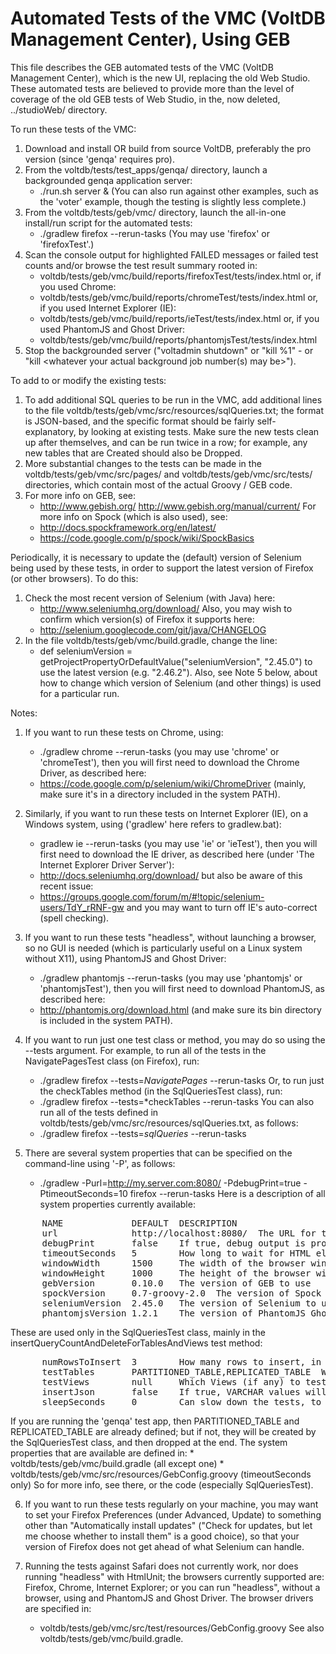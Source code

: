 Automated Tests of the VMC (VoltDB Management Center), Using GEB
================================================================

This file describes the GEB automated tests of the VMC (VoltDB Management
Center), which is the new UI, replacing the old Web Studio. These automated
tests are believed to provide more than the level of coverage of the old
GEB tests of Web Studio, in the, now deleted, ../studioWeb/ directory.

To run these tests of the VMC:
1. Download and install OR build from source VoltDB, preferably the pro
version (since 'genqa' requires pro).
2. From the voltdb/tests/test_apps/genqa/ directory, launch a backgrounded
genqa application server:
      * ./run.sh server &
(You can also run against other examples, such as the 'voter' example,
though the testing is slightly less complete.)
3. From the voltdb/tests/geb/vmc/ directory, launch the all-in-one install/run
script for the automated tests:
      * ./gradlew firefox --rerun-tasks
(You may use 'firefox' or 'firefoxTest'.)
4. Scan the console output for highlighted FAILED messages or failed test
counts and/or browse the test result summary rooted in:
      * voltdb/tests/geb/vmc/build/reports/firefoxTest/tests/index.html
or, if you used Chrome:
      * voltdb/tests/geb/vmc/build/reports/chromeTest/tests/index.html
or, if you used Internet Explorer (IE):
      * voltdb/tests/geb/vmc/build/reports/ieTest/tests/index.html
or, if you used PhantomJS and Ghost Driver:
      * voltdb/tests/geb/vmc/build/reports/phantomjsTest/tests/index.html
5. Stop the backgrounded server ("voltadmin shutdown" or "kill %1" - or 
"kill <whatever your actual background job number(s) may be>").

To add to or modify the existing tests:
1. To add additional SQL queries to be run in the VMC, add additional lines to
the file voltdb/tests/geb/vmc/src/resources/sqlQueries.txt; the format is
JSON-based, and the specific format should be fairly self-explanatory, by
looking at existing tests. Make sure the new tests clean up after themselves,
and can be run twice in a row; for example, any new tables that are Created
should also be Dropped.
2. More substantial changes to the tests can be made in the
voltdb/tests/geb/vmc/src/pages/ and voltdb/tests/geb/vmc/src/tests/
directories, which contain most of the actual Groovy / GEB code.
3. For more info on GEB, see:
      * http://www.gebish.org/
      http://www.gebish.org/manual/current/
For more info on Spock (which is also used), see:
      * http://docs.spockframework.org/en/latest/
      * https://code.google.com/p/spock/wiki/SpockBasics

Periodically, it is necessary to update the (default) version of Selenium being
used by these tests, in order to support the latest version of Firefox (or other
browsers). To do this:
1. Check the most recent version of Selenium (with Java) here:
      * http://www.seleniumhq.org/download/
Also, you may wish to confirm which version(s) of Firefox it supports here:
      * http://selenium.googlecode.com/git/java/CHANGELOG
2. In the file voltdb/tests/geb/vmc/build.gradle, change the line:
      * def seleniumVersion = getProjectPropertyOrDefaultValue("seleniumVersion", "2.45.0")
to use the latest version (e.g. "2.46.2").
Also, see Note 5 below, about how to change which version of Selenium (and
other things) is used for a particular run.

Notes:
1. If you want to run these tests on Chrome, using:
      * ./gradlew chrome --rerun-tasks
(you may use 'chrome' or 'chromeTest'), then you will first need to download
the Chrome Driver, as described here:
      * https://code.google.com/p/selenium/wiki/ChromeDriver
(mainly, make sure it's in a directory included in the system PATH).

2. Similarly, if you want to run these tests on Internet Explorer (IE), on a
Windows system, using ('gradlew' here refers to gradlew.bat):
      * gradlew ie --rerun-tasks
(you may use 'ie' or 'ieTest'), then you will first need to download the IE
driver, as described here (under 'The Internet Explorer Driver Server'):
      * http://docs.seleniumhq.org/download/
but also be aware of this recent issue:
      * https://groups.google.com/forum/m/#!topic/selenium-users/TdY_rRNF-gw
and you may want to turn off IE's auto-correct (spell checking).

3. If you want to run these tests "headless", without launching a browser,
so no GUI is needed (which is particularly useful on a Linux system without
X11), using PhantomJS and Ghost Driver:
      * ./gradlew phantomjs --rerun-tasks
(you may use 'phantomjs' or 'phantomjsTest'), then you will first need to
download PhantomJS, as described here:
      * http://phantomjs.org/download.html
(and make sure its bin directory is included in the system PATH).

4. If you want to run just one test class or method, you may do so using
the --tests argument. For example, to run all of the tests in the
NavigatePagesTest class (on Firefox), run:
      * ./gradlew firefox --tests=*NavigatePages* --rerun-tasks
Or, to run just the checkTables method (in the SqlQueriesTest class), run:
      * ./gradlew firefox --tests=*checkTables --rerun-tasks
You can also run all of the tests defined in
voltdb/tests/geb/vmc/src/resources/sqlQueries.txt, as follows:
      * ./gradlew firefox --tests=*sqlQueries* --rerun-tasks

5. There are several system properties that can be specified on the
command-line using '-P', as follows:
      * ./gradlew -Purl=http://my.server.com:8080/ -PdebugPrint=true -PtimeoutSeconds=10 firefox --rerun-tasks
Here is a description of all system properties currently available:
<pre>
      NAME             DEFAULT  DESCRIPTION
      url              http://localhost:8080/  The URL for the VMC to be tested
      debugPrint       false    If true, debug output is produced (in the test result HTML pages)
      timeoutSeconds   5        How long to wait for HTML elements to appear, before giving up
      windowWidth      1500     The width of the browser window
      windowHeight     1000     The height of the browser window
      gebVersion       0.10.0   The version of GEB to use
      spockVersion     0.7-groovy-2.0  The version of Spock to use
      seleniumVersion  2.45.0   The version of Selenium to use
      phantomjsVersion 1.2.1    The version of PhantomJS Ghost Driver to use (if any)
</pre>
These are used only in the SqlQueriesTest class, mainly in the
insertQueryCountAndDeleteForTablesAndViews test method:
<pre>
      numRowsToInsert  3        How many rows to insert, in each Table
      testTables       PARTITIONED_TABLE,REPLICATED_TABLE  Which Tables to test (or ALL)
      testViews        null     Which Views (if any) to test (or ALL)
      insertJson       false    If true, VARCHAR values will be inserted as JSON data
      sleepSeconds     0        Can slow down the tests, to watch what they are doing
</pre>
If you are running the 'genqa' test app, then PARTITIONED_TABLE and
REPLICATED_TABLE are already defined; but if not, they will be created by
the SqlQueriesTest class, and then dropped at the end. The system properties
that are available are defined in:
      * voltdb/tests/geb/vmc/build.gradle (all except one)
      * voltdb/tests/geb/vmc/src/resources/GebConfig.groovy (timeoutSeconds only)
So for more info, see there, or the code (especially SqlQueriesTest).

6. If you want to run these tests regularly on your machine, you may want
to set your Firefox Preferences (under Advanced, Update) to something other
than "Automatically install updates" ("Check for updates, but let me choose
whether to install them" is a good choice), so that your version of Firefox
does not get ahead of what Selenium can handle.

7. Running the tests against Safari does not currently work, nor does
running "headless" with HtmlUnit; the browsers currently supported are:
Firefox, Chrome, Internet Explorer; or you can run "headless", without a
browser, using and PhantomJS and Ghost Driver. The browser drivers are
specified in:
      * voltdb/tests/geb/vmc/src/test/resources/GebConfig.groovy
See also voltdb/tests/geb/vmc/build.gradle.
